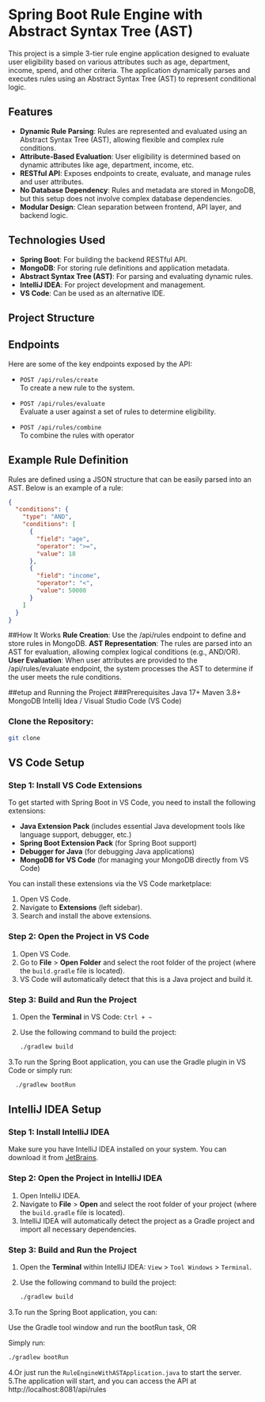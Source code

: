# Spring Boot Rule Engine with Abstract Syntax Tree (AST)

This project is a simple 3-tier rule engine application designed to evaluate user eligibility based on various attributes such as age, department, income, spend, and other criteria. The application dynamically parses and executes rules using an Abstract Syntax Tree (AST) to represent conditional logic.

## Features

- **Dynamic Rule Parsing**: Rules are represented and evaluated using an Abstract Syntax Tree (AST), allowing flexible and complex rule conditions.
- **Attribute-Based Evaluation**: User eligibility is determined based on dynamic attributes like age, department, income, etc.
- **RESTful API**: Exposes endpoints to create, evaluate, and manage rules and user attributes.
- **No Database Dependency**: Rules and metadata are stored in MongoDB, but this setup does not involve complex database dependencies.
- **Modular Design**: Clean separation between frontend, API layer, and backend logic.

## Technologies Used

- **Spring Boot**: For building the backend RESTful API.
- **MongoDB**: For storing rule definitions and application metadata.
- **Abstract Syntax Tree (AST)**: For parsing and evaluating dynamic rules.
- **IntelliJ IDEA**: For project development and management.
- **VS Code**: Can be used as an alternative IDE.

## Project Structure


## Endpoints

Here are some of the key endpoints exposed by the API:

- `POST /api/rules/create`  
  To create a new rule to the system.

- `POST /api/rules/evaluate`  
  Evaluate a user against a set of rules to determine eligibility.

- `POST /api/rules/combine`  
   To combine the rules with operator

## Example Rule Definition

Rules are defined using a JSON structure that can be easily parsed into an AST. Below is an example of a rule:

```json
{
  "conditions": {
    "type": "AND",
    "conditions": [
      {
        "field": "age",
        "operator": ">=",
        "value": 18
      },
      {
        "field": "income",
        "operator": "<",
        "value": 50000
      }
    ]
  }
}
```
##How It Works
**Rule Creation**: Use the /api/rules endpoint to define and store rules in MongoDB.
**AST Representation**: The rules are parsed into an AST for evaluation, allowing complex logical conditions (e.g., AND/OR).
**User Evaluation**: When user attributes are provided to the /api/rules/evaluate endpoint, the system processes the AST to determine if the user meets the rule conditions.

##etup and Running the Project
###Prerequisites
Java 17+
Maven 3.8+
MongoDB
Intellij Idea / Visual Studio Code (VS Code)

### Clone the Repository:

```bash
git clone 
```
## VS Code Setup

### Step 1: Install VS Code Extensions

To get started with Spring Boot in VS Code, you need to install the following extensions:

- **Java Extension Pack** (includes essential Java development tools like language support, debugger, etc.)
- **Spring Boot Extension Pack** (for Spring Boot support)
- **Debugger for Java** (for debugging Java applications)
- **MongoDB for VS Code** (for managing your MongoDB directly from VS Code)

You can install these extensions via the VS Code marketplace:

1. Open VS Code.
2. Navigate to **Extensions** (left sidebar).
3. Search and install the above extensions.

### Step 2: Open the Project in VS Code

1. Open VS Code.
2. Go to **File** > **Open Folder** and select the root folder of the project (where the `build.gradle` file is located).
3. VS Code will automatically detect that this is a Java project and build it.

### Step 3: Build and Run the Project

1. Open the **Terminal** in VS Code: `Ctrl + ~`
2. Use the following command to build the project:

   ```bash
   ./gradlew build
   ```
3.To run the Spring Boot application, you can use the Gradle plugin in VS Code or simply run:
  ```bash
    ./gradlew bootRun
  ```
## IntelliJ IDEA Setup

### Step 1: Install IntelliJ IDEA

Make sure you have IntelliJ IDEA installed on your system. You can download it from [JetBrains](https://www.jetbrains.com/idea/download/).

### Step 2: Open the Project in IntelliJ IDEA

1. Open IntelliJ IDEA.
2. Navigate to **File** > **Open** and select the root folder of your project (where the `build.gradle` file is located).
3. IntelliJ IDEA will automatically detect the project as a Gradle project and import all necessary dependencies.

### Step 3: Build and Run the Project

1. Open the **Terminal** within IntelliJ IDEA: `View` > `Tool Windows` > `Terminal`.
2. Use the following command to build the project:

   ```bash
   ./gradlew build
   ```
3.To run the Spring Boot application, you can:

Use the Gradle tool window and run the bootRun task, OR

Simply run:
  ```bash
  ./gradlew bootRun
  ```
4.Or just run the `RuleEngineWithASTApplication.java` to start the server.
5.The application will start, and you can access the API at http://localhost:8081/api/rules



